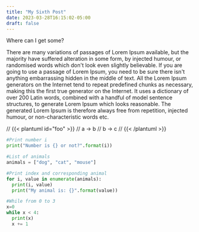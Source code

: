 ```yaml
---
title: "My Sixth Post"
date: 2023-03-28T16:15:02-05:00
draft: false
---
```


Where can I get some?

There are many variations of passages of Lorem Ipsum available, but the majority have suffered alteration in some form, by injected humour, or randomised words which don't look even slightly believable. If you are going to use a passage of Lorem Ipsum, you need to be sure there isn't anything embarrassing hidden in the middle of text. All the Lorem Ipsum generators on the Internet tend to repeat predefined chunks as necessary, making this the first true generator on the Internet. It uses a dictionary of over 200 Latin words, combined with a handful of model sentence structures, to generate Lorem Ipsum which looks reasonable. The generated Lorem Ipsum is therefore always free from repetition, injected humour, or non-characteristic words etc.

// {{< plantuml id="foo" >}}
// a -> b
// b -> c
// {{< /plantuml >}}


```python
#Print number i
print("Number is {} or not?".format(i))

#List of animals
animals = ["dog", "cat", "mouse"]

#Print index and corresponding animal
for i, value in enumerate(animals):
  print(i, value)
  print("My animal is: {}".format(value))

#While from 0 to 3
x=0
while x < 4:
  print(x)
  x += 1
```

